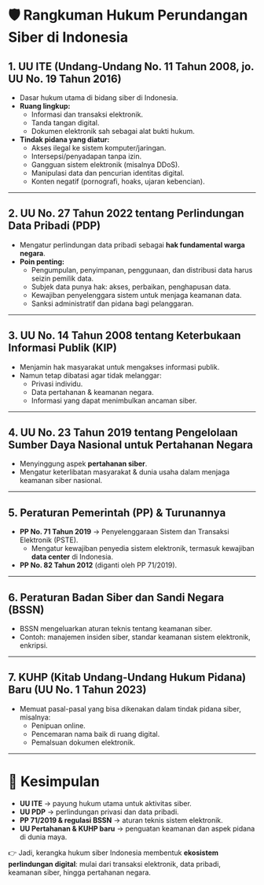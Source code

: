 
# 🛡️ Rangkuman Hukum Perundangan Siber di Indonesia  

## 1. **UU ITE (Undang-Undang No. 11 Tahun 2008, jo. UU No. 19 Tahun 2016)**
- Dasar hukum utama di bidang siber di Indonesia.  
- **Ruang lingkup:**
  - Informasi dan transaksi elektronik.  
  - Tanda tangan digital.  
  - Dokumen elektronik sah sebagai alat bukti hukum.  
- **Tindak pidana yang diatur:**
  - Akses ilegal ke sistem komputer/jaringan.  
  - Intersepsi/penyadapan tanpa izin.  
  - Gangguan sistem elektronik (misalnya DDoS).  
  - Manipulasi data dan pencurian identitas digital.  
  - Konten negatif (pornografi, hoaks, ujaran kebencian).  

---

## 2. **UU No. 27 Tahun 2022 tentang Perlindungan Data Pribadi (PDP)**
- Mengatur perlindungan data pribadi sebagai **hak fundamental warga negara**.  
- **Poin penting:**
  - Pengumpulan, penyimpanan, penggunaan, dan distribusi data harus seizin pemilik data.  
  - Subjek data punya hak: akses, perbaikan, penghapusan data.  
  - Kewajiban penyelenggara sistem untuk menjaga keamanan data.  
  - Sanksi administratif dan pidana bagi pelanggaran.  

---

## 3. **UU No. 14 Tahun 2008 tentang Keterbukaan Informasi Publik (KIP)**
- Menjamin hak masyarakat untuk mengakses informasi publik.  
- Namun tetap dibatasi agar tidak melanggar:
  - Privasi individu.  
  - Data pertahanan & keamanan negara.  
  - Informasi yang dapat menimbulkan ancaman siber.  

---

## 4. **UU No. 23 Tahun 2019 tentang Pengelolaan Sumber Daya Nasional untuk Pertahanan Negara**
- Menyinggung aspek **pertahanan siber**.  
- Mengatur keterlibatan masyarakat & dunia usaha dalam menjaga keamanan siber nasional.  

---

## 5. **Peraturan Pemerintah (PP) & Turunannya**
- **PP No. 71 Tahun 2019** → Penyelenggaraan Sistem dan Transaksi Elektronik (PSTE).  
  - Mengatur kewajiban penyedia sistem elektronik, termasuk kewajiban **data center** di Indonesia.  
- **PP No. 82 Tahun 2012** (diganti oleh PP 71/2019).  

---

## 6. **Peraturan Badan Siber dan Sandi Negara (BSSN)**
- BSSN mengeluarkan aturan teknis tentang keamanan siber.  
- Contoh: manajemen insiden siber, standar keamanan sistem elektronik, enkripsi.  

---

## 7. **KUHP (Kitab Undang-Undang Hukum Pidana) Baru (UU No. 1 Tahun 2023)**
- Memuat pasal-pasal yang bisa dikenakan dalam tindak pidana siber, misalnya:
  - Penipuan online.  
  - Pencemaran nama baik di ruang digital.  
  - Pemalsuan dokumen elektronik.  

---

# 🔑 **Kesimpulan**
- **UU ITE** → payung hukum utama untuk aktivitas siber.  
- **UU PDP** → perlindungan privasi dan data pribadi.  
- **PP 71/2019 & regulasi BSSN** → aturan teknis sistem elektronik.  
- **UU Pertahanan & KUHP baru** → penguatan keamanan dan aspek pidana di dunia maya.  

👉 Jadi, kerangka hukum siber Indonesia membentuk **ekosistem perlindungan digital**: mulai dari transaksi elektronik, data pribadi, keamanan siber, hingga pertahanan negara.  
